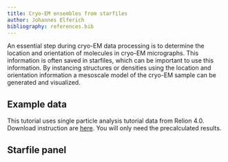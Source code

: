 ```yaml
---
title: Cryo-EM ensembles from starfiles
author: Johannes Elferich
bibliography: references.bib
---
```


An essential step during cryo-EM data processing is to determine the location and orientation of molecules in cryo-EM micrographs.
This information is often saved in starfiles, which can be important to use this information.
By instancing structures or densities using the location and orientation information a mesoscale model of the cryo-EM sample can be generated and visualized.

## Example data

This tutorial uses single particle analysis tutorial data from Relion 4.0. 
Download instruction are [here](https://relion.readthedocs.io/en/release-4.0/SPA_tutorial/Introduction.html). 
You will only need the precalculated results.

## Starfile panel


